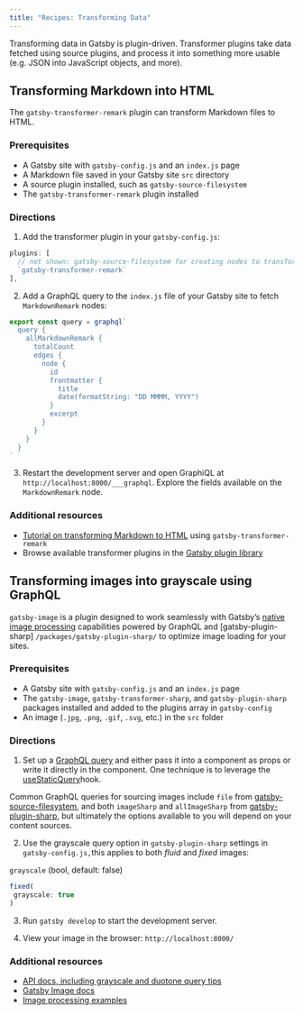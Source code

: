 ```yaml
---
title: "Recipes: Transforming Data"
---
```


Transforming data in Gatsby is plugin-driven. Transformer plugins take data fetched using source plugins, and process it into something more usable (e.g. JSON into JavaScript objects, and more).

## Transforming Markdown into HTML

The `gatsby-transformer-remark` plugin can transform Markdown files to HTML.

### Prerequisites

- A Gatsby site with `gatsby-config.js` and an `index.js` page
- A Markdown file saved in your Gatsby site `src` directory
- A source plugin installed, such as `gatsby-source-filesystem`
- The `gatsby-transformer-remark` plugin installed

### Directions

1. Add the transformer plugin in your `gatsby-config.js`:

```js:title=gatsby-config.js
plugins: [
  // not shown: gatsby-source-filesystem for creating nodes to transform
  `gatsby-transformer-remark`
],
```

2. Add a GraphQL query to the `index.js` file of your Gatsby site to fetch `MarkdownRemark` nodes:

```jsx:title=src/pages/index.js
export const query = graphql`
  query {
    allMarkdownRemark {
      totalCount
      edges {
        node {
          id
          frontmatter {
            title
            date(formatString: "DD MMMM, YYYY")
          }
          excerpt
        }
      }
    }
  }
`
```

3. Restart the development server and open GraphiQL at `http://localhost:8000/___graphql`. Explore the fields available on the `MarkdownRemark` node.

### Additional resources

- [Tutorial on transforming Markdown to HTML](/tutorial/part-six/#transformer-plugins) using `gatsby-transformer-remark`
- Browse available transformer plugins in the [Gatsby plugin library](/plugins/?=transformer)

## Transforming images into grayscale using GraphQL

`gatsby-image` is a plugin designed to work seamlessly with Gatsby’s [native image processing](https://image-processing.gatsbyjs.org/) capabilities powered by GraphQL and [gatsby-plugin-sharp] `/packages/gatsby-plugin-sharp/` to optimize image loading for your sites.

### Prerequisites

- A Gatsby site with `gatsby-config.js` and an `index.js` page
- The `gatsby-image`, `gatsby-transformer-sharp`, and `gatsby-plugin-sharp` packages installed and added to the plugins array in `gatsby-config`
- An image (`.jpg`, `.png`, `.gif`, `.svg`, etc.) in the `src` folder

### Directions

1. Set up a [GraphQL query](/docs/graphql-reference/) and either pass it into a component as props or write it directly in the component. One technique is to leverage the [useStaticQuery](/docs/use-static-query/)hook.

Common GraphQL queries for sourcing images include `file` from [gatsby-source-filesystem](/packages/gatsby-source-filesystem/), and both `imageSharp` and `allImageSharp` from [gatsby-plugin-sharp](/packages/gatsby-plugin-sharp/), but ultimately the options available to you will depend on your content sources.

2. Use the grayscale query option in `gatsby-plugin-sharp` settings in `gatsby-config.js,`this applies to both _fluid_ and _fixed_ images:

`grayscale` (bool, default: false)

```JavaScript
fixed(
 grayscale: true
)
```

3. Run `gatsby develop` to start the development server.

4. View your image in the browser: `http://localhost:8000/`

### Additional resources

- [API docs, including grayscale and duotone query tips](/docs/gatsby-image/#shared-query-parameters)
- [Gatsby Image docs](/packages/gatsby-image/)
- [Image processing examples](https://github.com/gatsbyjs/gatsby/tree/master/examples/image-processing)
